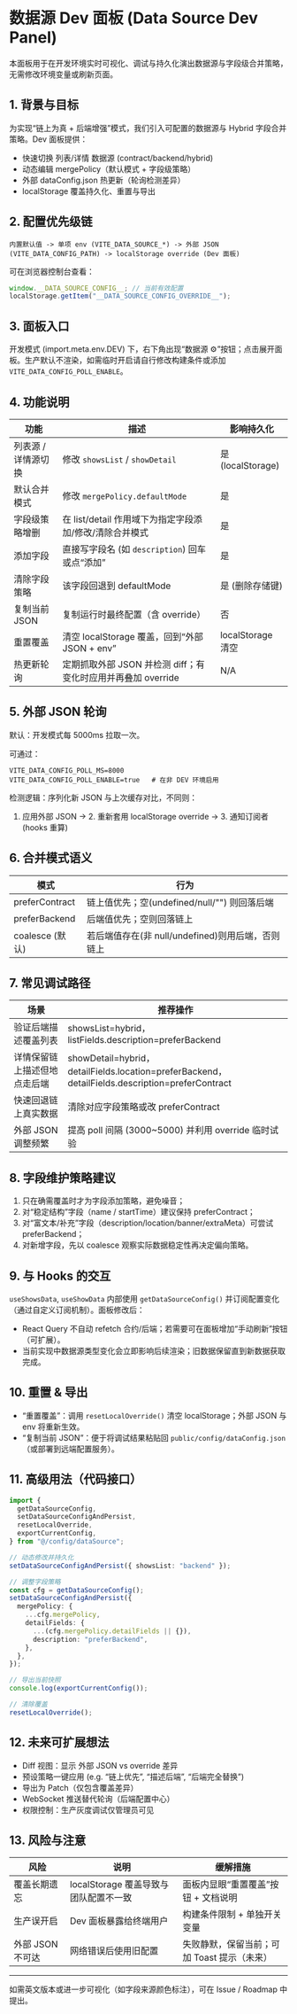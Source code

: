 # 数据源 Dev 面板 (Data Source Dev Panel)

本面板用于在开发环境实时可视化、调试与持久化演出数据源与字段级合并策略，无需修改环境变量或刷新页面。

## 1. 背景与目标

为实现“链上为真 + 后端增强”模式，我们引入可配置的数据源与 Hybrid 字段合并策略。Dev 面板提供：

- 快速切换 列表/详情 数据源 (contract/backend/hybrid)
- 动态编辑 mergePolicy（默认模式 + 字段级策略）
- 外部 dataConfig.json 热更新（轮询检测差异）
- localStorage 覆盖持久化、重置与导出

## 2. 配置优先级链

```
内置默认值 -> 单项 env (VITE_DATA_SOURCE_*) -> 外部 JSON (VITE_DATA_CONFIG_PATH) -> localStorage override (Dev 面板)
```

可在浏览器控制台查看：

```js
window.__DATA_SOURCE_CONFIG__; // 当前有效配置
localStorage.getItem("__DATA_SOURCE_CONFIG_OVERRIDE__");
```

## 3. 面板入口

开发模式 (import.meta.env.DEV) 下，右下角出现“数据源 ⚙”按钮；点击展开面板。生产默认不渲染，如需临时开启请自行修改构建条件或添加 `VITE_DATA_CONFIG_POLL_ENABLE`。

## 4. 功能说明

| 功能                | 描述                                                         | 影响持久化        |
| ------------------- | ------------------------------------------------------------ | ----------------- |
| 列表源 / 详情源切换 | 修改 `showsList` / `showDetail`                              | 是 (localStorage) |
| 默认合并模式        | 修改 `mergePolicy.defaultMode`                               | 是                |
| 字段级策略增删      | 在 list/detail 作用域下为指定字段添加/修改/清除合并模式      | 是                |
| 添加字段            | 直接写字段名 (如 `description`) 回车或点“添加”               | 是                |
| 清除字段策略        | 该字段回退到 defaultMode                                     | 是 (删除存储键)   |
| 复制当前 JSON       | 复制运行时最终配置（含 override）                            | 否                |
| 重置覆盖            | 清空 localStorage 覆盖，回到“外部 JSON + env”                | localStorage 清空 |
| 热更新轮询          | 定期抓取外部 JSON 并检测 diff；有变化时应用并再叠加 override | N/A               |

## 5. 外部 JSON 轮询

默认：开发模式每 5000ms 拉取一次。

可通过：

```
VITE_DATA_CONFIG_POLL_MS=8000
VITE_DATA_CONFIG_POLL_ENABLE=true   # 在非 DEV 环境启用
```

检测逻辑：序列化新 JSON 与上次缓存对比，不同则：

1. 应用外部 JSON -> 2. 重新套用 localStorage override -> 3. 通知订阅者(hooks 重算)

## 6. 合并模式语义

| 模式            | 行为                                              |
| --------------- | ------------------------------------------------- |
| preferContract  | 链上值优先；空(undefined/null/"") 则回落后端      |
| preferBackend   | 后端值优先；空则回落链上                          |
| coalesce (默认) | 若后端值存在(非 null/undefined)则用后端，否则链上 |

## 7. 常见调试路径

| 场景                         | 推荐操作                                                                                        |
| ---------------------------- | ----------------------------------------------------------------------------------------------- |
| 验证后端描述覆盖列表         | showsList=hybrid，listFields.description=preferBackend                                          |
| 详情保留链上描述但地点走后端 | showDetail=hybrid，detailFields.location=preferBackend，detailFields.description=preferContract |
| 快速回退链上真实数据         | 清除对应字段策略或改 preferContract                                                             |
| 外部 JSON 调整频繁           | 提高 poll 间隔 (3000~5000) 并利用 override 临时试验                                             |

## 8. 字段维护策略建议

1. 只在确需覆盖时才为字段添加策略，避免噪音；
2. 对“稳定结构”字段（name / startTime）建议保持 preferContract；
3. 对“富文本/补充”字段（description/location/banner/extraMeta）可尝试 preferBackend；
4. 对新增字段，先以 coalesce 观察实际数据稳定性再决定偏向策略。

## 9. 与 Hooks 的交互

`useShowsData`, `useShowData` 内部使用 `getDataSourceConfig()` 并订阅配置变化（通过自定义订阅机制）。面板修改后：

- React Query 不自动 refetch 合约/后端；若需要可在面板增加“手动刷新”按钮（可扩展）。
- 当前实现中数据源类型变化会立即影响后续渲染；旧数据保留直到新数据获取完成。

## 10. 重置 & 导出

- “重置覆盖”：调用 `resetLocalOverride()` 清空 localStorage；外部 JSON 与 env 将重新生效。
- “复制当前 JSON”：便于将调试结果粘贴回 `public/config/dataConfig.json`（或部署到远端配置服务）。

## 11. 高级用法（代码接口）

```ts
import {
  getDataSourceConfig,
  setDataSourceConfigAndPersist,
  resetLocalOverride,
  exportCurrentConfig,
} from "@/config/dataSource";

// 动态修改并持久化
setDataSourceConfigAndPersist({ showsList: "backend" });

// 调整字段策略
const cfg = getDataSourceConfig();
setDataSourceConfigAndPersist({
  mergePolicy: {
    ...cfg.mergePolicy,
    detailFields: {
      ...(cfg.mergePolicy.detailFields || {}),
      description: "preferBackend",
    },
  },
});

// 导出当前快照
console.log(exportCurrentConfig());

// 清除覆盖
resetLocalOverride();
```

## 12. 未来可扩展想法

- Diff 视图：显示 外部 JSON vs override 差异
- 预设策略一键应用 (e.g. “链上优先”, “描述后端”, “后端完全替换”)
- 导出为 Patch（仅包含覆盖差异）
- WebSocket 推送替代轮询（后端配置中心）
- 权限控制：生产灰度调试仅管理员可见

## 13. 风险与注意

| 风险             | 说明                                  | 缓解措施                                    |
| ---------------- | ------------------------------------- | ------------------------------------------- |
| 覆盖长期遗忘     | localStorage 覆盖导致与团队配置不一致 | 面板内显眼“重置覆盖”按钮 + 文档说明         |
| 生产误开启       | Dev 面板暴露给终端用户                | 构建条件限制 + 单独开关变量                 |
| 外部 JSON 不可达 | 网络错误后使用旧配置                  | 失败静默，保留当前；可加 Toast 提示（未来） |

---

如需英文版本或进一步可视化（如字段来源颜色标注），可在 Issue / Roadmap 中提出。
